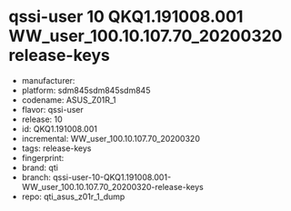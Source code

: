 # qssi-user 10 QKQ1.191008.001 WW_user_100.10.107.70_20200320 release-keys
- manufacturer: 
- platform: sdm845sdm845sdm845
- codename: ASUS_Z01R_1
- flavor: qssi-user
- release: 10
- id: QKQ1.191008.001
- incremental: WW_user_100.10.107.70_20200320
- tags: release-keys
- fingerprint: 
- brand: qti
- branch: qssi-user-10-QKQ1.191008.001-WW_user_100.10.107.70_20200320-release-keys
- repo: qti_asus_z01r_1_dump
